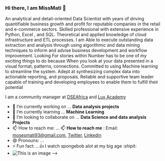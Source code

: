 ### Hi there, I am MissMati 👋

An analytical and detail-oriented Data Scientist with years of driving quantifiable business growth and profit for reputable companies in the retail and
e-commerce sectors. Skilled professional with extensive experience in Python, Excel , and SQL. Theoretical and applied knowledge of cloud infrastructure and ETL processes. I am Able to execute outstanding data extraction and analysis through using algorithmic and data mining techniques to inform and advise business development and workflow improvement.
Looking For stories within Number has to be one of my exciting things to do because When you look at your data presented in a visual format, patterns, connections. 
Committed to using Machine learning to streamline the system. Adept at synthesizing complex data into actionable reporting, and proposals.  Reliable and supportive team leader capable of training and developing employees to enable them to fulfill their potential


I am a community manager at [DSEAfrica](https://twitter.com/DSEAfrica) and  [Lux Academy](https://twitter.com/lux_academy)

- 🔭 I’m currently working on ... **Data analysis projects** 
- 🌱 I’m currently learning ... **Machine Learning** 
- 👯 I’m looking to collaborate on ... **Data Science and data analysis  Projects**
- 📫 How to reach me: ... 📫 **How to reach me** : Email: mosesmati93@gmail.com, [Twitter](https://twitter.com/home), [Linkedin](https://www.linkedin.com/in/hellen-mati-7b476613b/)
- 😄 Pronouns: ...
- ⚡ Fun fact: ...:+1: I watch spongebob alot at my big age :shipit:
- ![This is an image](https://www.enwallpaper.com/wp-content/uploads/2022/02/spongebob-wallpaper-17.jpg)
-->
